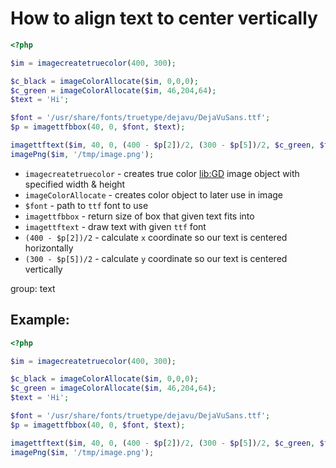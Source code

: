 # How to align text to center vertically

```php
<?php

$im = imagecreatetruecolor(400, 300);

$c_black = imageColorAllocate($im, 0,0,0);
$c_green = imageColorAllocate($im, 46,204,64);
$text = 'Hi';

$font = '/usr/share/fonts/truetype/dejavu/DejaVuSans.ttf';
$p = imagettfbbox(40, 0, $font, $text);

imagettftext($im, 40, 0, (400 - $p[2])/2, (300 - $p[5])/2, $c_green, $font, $text);
imagePng($im, '/tmp/image.png');
```

- `imagecreatetruecolor` - creates true color [lib:GD](https://onelinerhub.com/php-gd/how-to-install-gd-for-php-on-ubuntu-ubuntuversion) image object with specified width & height
- `imageColorAllocate` - creates color object to later use in image
- `$font` - path to `ttf` font to use
- `imagettfbbox` - return size of box that given text fits into
- `imagettftext` - draw text with given `ttf` font
- ``(400 - $p[2])/2`` - calculate `x` coordinate so our text is centered horizontally
- ``(300 - $p[5])/2`` - calculate `y` coordinate so our text is centered vertically

group: text

## Example: 
```php
<?php

$im = imagecreatetruecolor(400, 300);

$c_black = imageColorAllocate($im, 0,0,0);
$c_green = imageColorAllocate($im, 46,204,64);
$text = 'Hi';

$font = '/usr/share/fonts/truetype/dejavu/DejaVuSans.ttf';
$p = imagettfbbox(40, 0, $font, $text);

imagettftext($im, 40, 0, (400 - $p[2])/2, (300 - $p[5])/2, $c_green, $font, $text);
imagePng($im, '/tmp/image.png');
```

